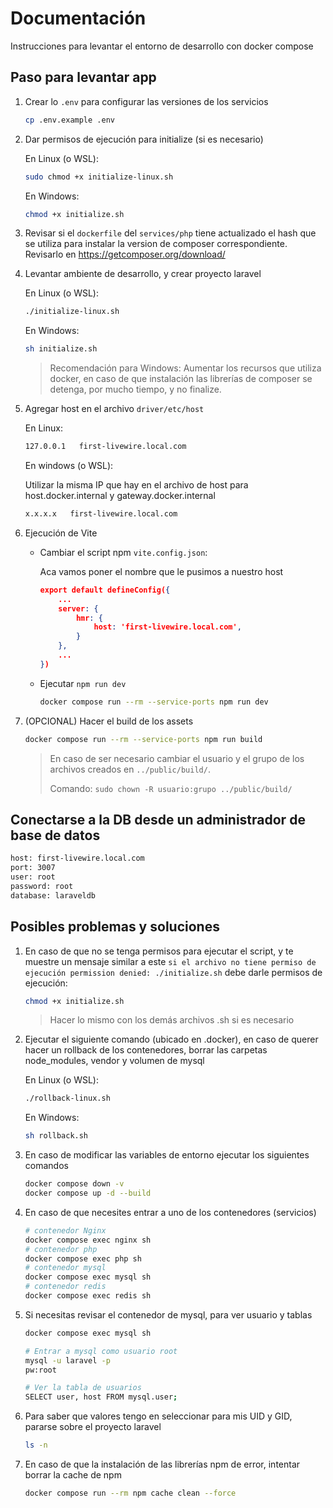 # Documentación

Instrucciones para levantar el entorno de desarrollo con docker compose 

## Paso para levantar app

1. Crear lo `.env` para configurar las versiones de los servicios

    ```bash
    cp .env.example .env
    ```

2. Dar permisos de ejecución para initialize (si es necesario)

    En Linux (o WSL):
    ```bash
    sudo chmod +x initialize-linux.sh
    ```

    En Windows:
    ```bash
    chmod +x initialize.sh
    ```

3. Revisar si el `dockerfile` del `services/php` tiene actualizado el hash que se utiliza para instalar la version de composer correspondiente. Revisarlo en https://getcomposer.org/download/

3. Levantar ambiente de desarrollo, y crear proyecto laravel

    En Linux (o WSL):
    ```bash
    ./initialize-linux.sh
    ```

    En Windows:
    ```bash
    sh initialize.sh
    ```

    > Recomendación para Windows: Aumentar los recursos que utiliza docker, en caso de que instalación las librerías de composer se detenga, por mucho tiempo, y no finalize.

3. Agregar host en el archivo `driver/etc/host`

    En Linux:
    ```bash
    127.0.0.1   first-livewire.local.com
    ```

    En windows (o WSL):

    Utilizar la misma IP que hay en el archivo de host para host.docker.internal y gateway.docker.internal

    ```bash
    x.x.x.x   first-livewire.local.com
    ```

7. Ejecución de Vite

    - Cambiar el script npm `vite.config.json`:

        Aca vamos poner el nombre que le pusimos a nuestro host

        ```json
        export default defineConfig({
            ...
            server: {
                hmr: {
                    host: 'first-livewire.local.com',
                }
            },
            ...
        })
        ```

    - Ejecutar `npm run dev`

        ```bash
        docker compose run --rm --service-ports npm run dev
        ```

8. (OPCIONAL) Hacer el build de los assets

    ```bash
    docker compose run --rm --service-ports npm run build
    ```

    > En caso de ser necesario cambiar el usuario y el grupo de los archivos creados en `../public/build/`.
    >
    > Comando: `sudo chown -R usuario:grupo ../public/build/`


## Conectarse a la DB desde un administrador de base de datos

```bash
host: first-livewire.local.com
port: 3007
user: root
password: root
database: laraveldb
```

## Posibles problemas y soluciones

1. En caso de que no se tenga permisos para ejecutar el script, y te muestre un mensaje similar a este `si el archivo no tiene permiso de ejecución permission denied: ./initialize.sh` debe darle permisos de ejecución:

    ```bash
    chmod +x initialize.sh
    ```
    
    >Hacer lo mismo con los demás archivos .sh si es necesario

2. Ejecutar el siguiente comando (ubicado en .docker), en caso de querer hacer un rollback de los contenedores, borrar las carpetas node_modules, vendor y volumen de mysql

    En Linux (o WSL):
    ```bash
    ./rollback-linux.sh
    ```

    En Windows:
    ```bash
    sh rollback.sh
    ```

3. En caso de modificar las variables de entorno ejecutar los siguientes comandos

    ```bash
    docker compose down -v
    docker compose up -d --build
    ```

4. En caso de que necesites entrar a uno de los contenedores (servicios)

    ```bash
    # contenedor Nginx
    docker compose exec nginx sh
    # contenedor php
    docker compose exec php sh
    # contenedor mysql
    docker compose exec mysql sh
    # contenedor redis
    docker compose exec redis sh
    ```

5. Si necesitas revisar el contenedor de mysql, para ver usuario y tablas

    ```bash
    docker compose exec mysql sh

    # Entrar a mysql como usuario root
    mysql -u laravel -p
    pw:root

    # Ver la tabla de usuarios
    SELECT user, host FROM mysql.user;
    ```

6. Para saber que valores tengo en seleccionar para mis UID y GID, pararse sobre el proyecto laravel

    ```bash
    ls -n
    ```

7. En caso de que la instalación de las librerías npm de error, intentar borrar la cache de npm

    ```bash
    docker compose run --rm npm cache clean --force
    ```

